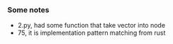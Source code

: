 ### Some notes
- 2.py, had some function that take vector into node
- 75, it is implementation pattern matching from rust
